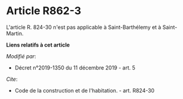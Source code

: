 # Article R862-3

L'article R. 824-30 n'est pas applicable à Saint-Barthélemy et à Saint-Martin.

**Liens relatifs à cet article**

_Modifié par_:

  - Décret n°2019-1350 du 11 décembre 2019 - art. 5

_Cite_:

  - Code de la construction et de l'habitation. - art. R824-30
